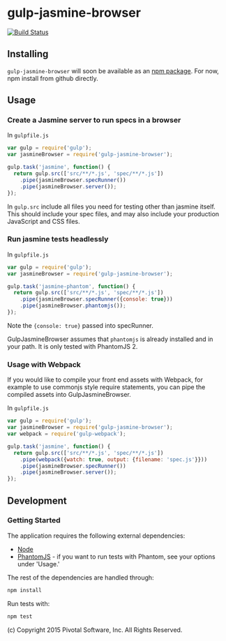 # gulp-jasmine-browser
[![Build Status](https://magnum.travis-ci.com/pivotal-cf/gulp-jasmine-browser.svg?token=qqbUN3LT4qYTrsZnjZQ5)](https://magnum.travis-ci.com/pivotal-cf/gulp-jasmine-browser)

## Installing
`gulp-jasmine-browser` will soon be available as an
[npm package](https://www.npmjs.com/package/gulp-jasmine-browser).
For now, npm install from github directly.

## Usage

### Create a Jasmine server to run specs in a browser

In `gulpfile.js`

```js
var gulp = require('gulp');
var jasmineBrowser = require('gulp-jasmine-browser');

gulp.task('jasmine', function() {
  return gulp.src(['src/**/*.js', 'spec/**/*.js'])
    .pipe(jasmineBrowser.specRunner())
    .pipe(jasmineBrowser.server());
});
```
In `gulp.src` include all files you need for testing other than jasmine itself.
This should include your spec files, and may also include your production JavaScript and
CSS files.

### Run jasmine tests headlessly

In `gulpfile.js`

```js
var gulp = require('gulp');
var jasmineBrowser = require('gulp-jasmine-browser');

gulp.task('jasmine-phantom', function() {
  return gulp.src(['src/**/*.js', 'spec/**/*.js'])
    .pipe(jasmineBrowser.specRunner({console: true}))
    .pipe(jasmineBrowser.phantomjs());
});
```

Note the `{console: true}` passed into specRunner.

GulpJasmineBrowser assumes that `phantomjs` is already installed and in your path.
It is only tested with PhantomJS 2.


### Usage with Webpack

If you would like to compile your front end assets with Webpack, for example to use
commonjs style require statements, you can pipe the compiled assets into
GulpJasmineBrowser.

In `gulpfile.js`

```js
var gulp = require('gulp');
var jasmineBrowser = require('gulp-jasmine-browser');
var webpack = require('gulp-webpack');

gulp.task('jasmine', function() {
  return gulp.src(['src/**/*.js', 'spec/**/*.js'])
    .pipe(webpack({watch: true, output: {filename: 'spec.js'}}))
    .pipe(jasmineBrowser.specRunner())
    .pipe(jasmineBrowser.server());
});
```

## Development
### Getting Started
The application requires the following external dependencies:
* [Node](https://nodejs.org/)
* [PhantomJS](http://phantomjs.org/) - if you want to run tests with Phantom, see your options under 'Usage.'

The rest of the dependencies are handled through:
```bash
npm install
```

Run tests with:
```bash
npm test
```

(c) Copyright 2015 Pivotal Software, Inc. All Rights Reserved.
